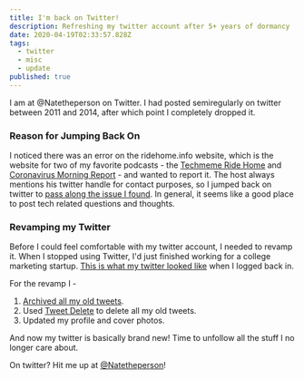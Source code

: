 ```yaml
---
title: I'm back on Twitter!
description: Refreshing my twitter account after 5+ years of dormancy
date: 2020-04-19T02:33:57.828Z
tags:
  - twitter
  - misc
  - update
published: true
---
```

I am at @Natetheperson on Twitter. I had posted semiregularly on twitter between 2011 and 2014, after which point I completely dropped it. 

### Reason for Jumping Back On

I noticed there was an error on the ridehome.info website, which is the website for two of my favorite podcasts - the [Techmeme Ride Home](https://www.ridehome.info/podcast/techmeme-ride-home/) and [Coronavirus Morning Report](https://www.ridehome.info/podcast/coronavirus-daily-briefing/) - and wanted to report it. The host always mentions his twitter handle for contact purposes, so I jumped back on twitter to [pass along the issue I found](https://twitter.com/Natetheperson/status/1251174080956399622?s=20). In general, it seems like a good place to post tech related questions and thoughts. 

### Revamping my Twitter

Before I could feel comfortable with my twitter account, I needed to revamp it. When I stopped using Twitter, I'd just finished working for a college marketing startup. [This is what my twitter looked like](https://web.archive.org/web/20140919070636/https://twitter.com/Natetheperson) when I logged back in. 

For the revamp I - 

1. [Archived all my old tweets](https://help.twitter.com/en/managing-your-account/how-to-download-your-twitter-archive).
2. Used [Tweet Delete](https://tweetdelete.net) to delete all my old tweets.
3. Updated my profile and cover photos. 

And now my twitter is basically brand new! Time to unfollow all the stuff I no longer care about. 

On twitter? Hit me up at [@Natetheperson](https://twitter.com/Natetheperson)!